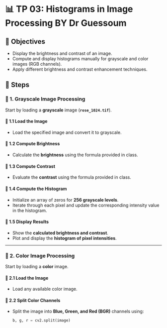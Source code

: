 # 📊 TP 03: Histograms in Image Processing  BY Dr Guessoum

## 🎯 Objectives  
- Display the brightness and contrast of an image.  
- Compute and display histograms manually for grayscale and color images (RGB channels).  
- Apply different brightness and contrast enhancement techniques.  

## 📝 Steps  

### 🔹 1. Grayscale Image Processing  
Start by loading a **grayscale** image (**`rose_1024.tif`**).  

#### 📌 1.1 Load the Image  
- Load the specified image and convert it to grayscale.  

#### 📌 1.2 Compute Brightness  
- Calculate the **brightness** using the formula provided in class.  

#### 📌 1.3 Compute Contrast  
- Evaluate the **contrast** using the formula provided in class.  

#### 📌 1.4 Compute the Histogram  
- Initialize an array of zeros for **256 grayscale levels**.  
- Iterate through each pixel and update the corresponding intensity value in the histogram.  

#### 📌 1.5 Display Results  
- Show the **calculated brightness and contrast**.  
- Plot and display the **histogram of pixel intensities**.  

---

### 🔹 2. Color Image Processing  
Start by loading a **color** image.  

#### 📌 2.1 Load the Image  
- Load any available color image.  

#### 📌 2.2 Split Color Channels  
- Split the image into **Blue, Green, and Red (BGR)** channels using:  
  ```python
  b, g, r = cv2.split(image)
